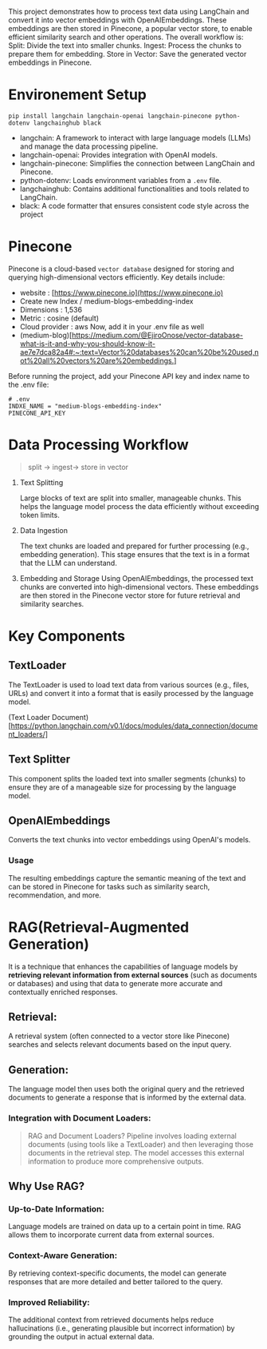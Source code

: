 This project demonstrates how to process text data using LangChain and convert it into vector embeddings with OpenAIEmbeddings. These embeddings are then stored in Pinecone, a popular vector store, to enable efficient similarity search and other operations. The overall workflow is:
Split: Divide the text into smaller chunks.
Ingest: Process the chunks to prepare them for embedding.
Store in Vector: Save the generated vector embeddings in Pinecone.

# Environement Setup

```
pip install langchain langchain-openai langchain-pinecone python-dotenv langchainghub black
```

- langchain: A framework to interact with large language models (LLMs) and manage the data processing pipeline.
- langchain-openai: Provides integration with OpenAI models.
- langchain-pinecone: Simplifies the connection between LangChain and Pinecone.
- python-dotenv: Loads environment variables from a `.env` file.
- langchainghub: Contains additional functionalities and tools related to LangChain.
- black: A code formatter that ensures consistent code style across the project

# Pinecone

Pinecone is a cloud-based `vector database` designed for storing and querying high-dimensional vectors efficiently. Key details include:

- website : [https://www.pinecone.io](https://www.pinecone.io)
- Create new Index / medium-blogs-embedding-index
- Dimensions : 1,536
- Metric : cosine (default)
- Cloud provider : aws
  Now, add it in your .env file as well
- (medium-blog)[https://medium.com/@EjiroOnose/vector-database-what-is-it-and-why-you-should-know-it-ae7e7dca82a4#:~:text=Vector%20databases%20can%20be%20used,not%20all%20vectors%20are%20embeddings.]

Before running the project, add your Pinecone API key and index name to the .env file:

```
# .env
INDXE_NAME = "medium-blogs-embedding-index"
PINECONE_API_KEY
```

# Data Processing Workflow

> split -> ingest-> store in vector

1. Text Splitting

   Large blocks of text are split into smaller, manageable chunks. This helps the language model process the data efficiently without exceeding token limits.

2. Data Ingestion

   The text chunks are loaded and prepared for further processing (e.g., embedding generation). This stage ensures that the text is in a format that the LLM can understand.

3. Embedding and Storage
   Using OpenAIEmbeddings, the processed text chunks are converted into high-dimensional vectors. These embeddings are then stored in the Pinecone vector store for future retrieval and similarity searches.

# Key Components

## TextLoader

The TextLoader is used to load text data from various sources (e.g., files, URLs) and convert it into a format that is easily processed by the language model.

(Text Loader Document)[https://python.langchain.com/v0.1/docs/modules/data_connection/document_loaders/]

## Text Splitter

This component splits the loaded text into smaller segments (chunks) to ensure they are of a manageable size for processing by the language model.

## OpenAIEmbeddings

Converts the text chunks into vector embeddings using OpenAI's models.

### Usage

The resulting embeddings capture the semantic meaning of the text and can be stored in Pinecone for tasks such as similarity search, recommendation, and more.

# RAG(Retrieval-Augmented Generation)

It is a technique that enhances the capabilities of language models by **retrieving relevant information from external sources** (such as documents or databases) and using that data to generate more accurate and contextually enriched responses.

## Retrieval:

A retrieval system (often connected to a vector store like Pinecone) searches and selects relevant documents based on the input query.

## Generation:

The language model then uses both the original query and the retrieved documents to generate a response that is informed by the external data.

### Integration with Document Loaders:

> RAG and Document Loaders?
> Pipeline involves loading external documents (using tools like a TextLoader) and then leveraging those documents in the retrieval step. The model accesses this external information to produce more comprehensive outputs.

## Why Use RAG?

### Up-to-Date Information:

Language models are trained on data up to a certain point in time. RAG allows them to incorporate current data from external sources.

### Context-Aware Generation:

By retrieving context-specific documents, the model can generate responses that are more detailed and better tailored to the query.

### Improved Reliability:

The additional context from retrieved documents helps reduce hallucinations (i.e., generating plausible but incorrect information) by grounding the output in actual external data.

